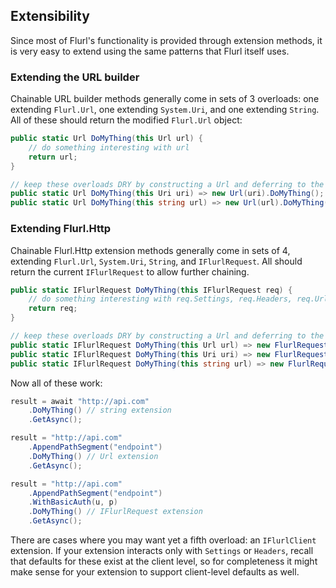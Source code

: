 ## Extensibility

Since most of Flurl's functionality is provided through extension methods, it is very easy to extend using the same patterns that Flurl itself uses.

### Extending the URL builder

Chainable URL builder methods generally come in sets of 3 overloads: one extending `Flurl.Url`, one extending `System.Uri`, and one extending `String`. All of these should return the modified `Flurl.Url` object:

```cs
public static Url DoMyThing(this Url url) {
    // do something interesting with url
    return url;
}

// keep these overloads DRY by constructing a Url and deferring to the above method
public static Url DoMyThing(this Uri uri) => new Url(uri).DoMyThing(); 
public static Url DoMyThing(this string url) => new Url(url).DoMyThing();
```

### Extending Flurl.Http

Chainable Flurl.Http extension methods generally come in sets of 4, extending `Flurl.Url`, `System.Uri`, `String`, and `IFlurlRequest`. All should return the current `IFlurlRequest` to allow further chaining.

```cs
public static IFlurlRequest DoMyThing(this IFlurlRequest req) {
    // do something interesting with req.Settings, req.Headers, req.Url, etc.
    return req;
}

// keep these overloads DRY by constructing a Url and deferring to the above method
public static IFlurlRequest DoMyThing(this Url url) => new FlurlRequest(url).DoMyThing();
public static IFlurlRequest DoMyThing(this Uri uri) => new FlurlRequest(uri).DoMyThing();
public static IFlurlRequest DoMyThing(this string url) => new FlurlRequest(url).DoMyThing();
```

Now all of these work:

```cs
result = await "http://api.com"
    .DoMyThing() // string extension
    .GetAsync();

result = "http://api.com"
    .AppendPathSegment("endpoint")
    .DoMyThing() // Url extension
    .GetAsync();

result = "http://api.com"
    .AppendPathSegment("endpoint")
    .WithBasicAuth(u, p)
    .DoMyThing() // IFlurlRequest extension
    .GetAsync();
```

There are cases where you may want yet a fifth overload: an `IFlurlClient` extension. If your extension interacts only with `Settings` or `Headers`, recall that defaults for these exist at the client level, so for completeness it might make sense for your extension to support client-level defaults as well.

